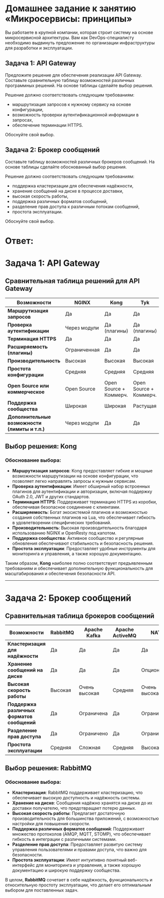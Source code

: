 # Домашнее задание к занятию «Микросервисы: принципы»

Вы работаете в крупной компании, которая строит систему на основе микросервисной архитектуры.
Вам как DevOps-специалисту необходимо выдвинуть предложение по организации инфраструктуры для разработки и эксплуатации.

## Задача 1: API Gateway 

Предложите решение для обеспечения реализации API Gateway. Составьте сравнительную таблицу возможностей различных программных решений. На основе таблицы сделайте выбор решения.

Решение должно соответствовать следующим требованиям:
- маршрутизация запросов к нужному сервису на основе конфигурации,
- возможность проверки аутентификационной информации в запросах,
- обеспечение терминации HTTPS.

Обоснуйте свой выбор.

## Задача 2: Брокер сообщений

Составьте таблицу возможностей различных брокеров сообщений. На основе таблицы сделайте обоснованный выбор решения.

Решение должно соответствовать следующим требованиям:
- поддержка кластеризации для обеспечения надёжности,
- хранение сообщений на диске в процессе доставки,
- высокая скорость работы,
- поддержка различных форматов сообщений,
- разделение прав доступа к различным потокам сообщений,
- простота эксплуатации.

Обоснуйте свой выбор.

# Ответ:

# Задача 1: API Gateway

## Сравнительная таблица решений для API Gateway

| Возможности                                    | NGINX             | Kong                   | Tyk                    | Traefik               |
|-----------------------------------------------|-------------------|------------------------|------------------------|-----------------------|
| **Маршрутизация запросов**                     | Да                | Да                     | Да                     | Да                    |
| **Проверка аутентификации**                    | Через модули      | Да (плагины)           | Да (плагины)           | Да                    |
| **Терминация HTTPS**                           | Да                | Да                     | Да                     | Да                    |
| **Расширяемость (плагины)**                    | Ограниченная      | Да                     | Да                     | Да                    |
| **Производительность**                         | Высокая           | Высокая                | Высокая                | Высокая               |
| **Простота конфигурации**                      | Средняя           | Средняя                | Средняя                | Высокая               |
| **Open Source или коммерческое**               | Open Source       | Open Source + Коммерч. | Open Source + Коммерч. | Open Source           |
| **Поддержка сообщества**                       | Широкая           | Широкая                | Растущая               | Растущая              |
| **Дополнительные возможности (лимиты и т.п.)** | Через модули      | Да                     | Да                     | Да                    |

## Выбор решения: **Kong**

### Обоснование выбора:

- **Маршрутизация запросов**: Kong предоставляет гибкие и мощные возможности маршрутизации на основе конфигурации, что позволяет легко направлять запросы к нужным сервисам.
- **Проверка аутентификации**: Имеет обширный набор встроенных плагинов для аутентификации и авторизации, включая поддержку OAuth 2.0, JWT и других стандартов.
- **Терминация HTTPS**: Поддерживает терминацию HTTPS из коробки, обеспечивая безопасное соединение с клиентами.
- **Расширяемость**: Богат экосистемой плагинов и возможностью создания собственных плагинов на Lua, что обеспечивает гибкость в удовлетворении специфических требований.
- **Производительность**: Высокая производительность благодаря использованию NGINX и OpenResty под капотом.
- **Поддержка сообщества**: Активное сообщество и регулярные обновления обеспечивают стабильность и безопасность решения.
- **Простота эксплуатации**: Предоставляет удобные инструменты для мониторинга и управления, а также хорошую документацию.

Таким образом, **Kong** наиболее полно соответствует предъявленным требованиям и обеспечивает дополнительную функциональность для масштабирования и обеспечения безопасности API.

---

# Задача 2: Брокер сообщений

## Сравнительная таблица брокеров сообщений

| Возможности                                    | RabbitMQ          | Apache Kafka        | Apache ActiveMQ     | NATS                 |
|-----------------------------------------------|-------------------|---------------------|---------------------|----------------------|
| **Кластеризация для надёжности**               | Да                | Да                  | Да                  | Да                   |
| **Хранение сообщений на диске**                | Да                | Да                  | Да                  | Опционально          |
| **Высокая скорость работы**                    | Высокая           | Очень высокая       | Средняя             | Очень высокая        |
| **Поддержка различных форматов сообщений**     | Да                | Ограничена          | Да                  | Ограничена           |
| **Разделение прав доступа**                    | Да                | Ограничено          | Да                  | Ограничено           |
| **Простота эксплуатации**                      | Средняя           | Сложная             | Средняя             | Высокая              |

## Выбор решения: **RabbitMQ**

### Обоснование выбора:

- **Кластеризация**: RabbitMQ поддерживает кластеризацию, что обеспечивает высокую доступность и надёжность системы.
- **Хранение на диске**: Сообщения надёжно хранятся на диске до их доставки получателю, что предотвращает потерю данных.
- **Высокая скорость работы**: Предлагает достаточную производительность для большинства приложений, с возможностью настройки для повышения скорости.
- **Поддержка различных форматов сообщений**: Поддерживает множество протоколов (AMQP, MQTT, STOMP), что обеспечивает гибкость в интеграции с различными системами.
- **Разделение прав доступа**: Предоставляет развитую систему управления пользователями и правами доступа, что важно для безопасности.
- **Простота эксплуатации**: Имеет интуитивно понятный веб-интерфейс для мониторинга и управления, а также хорошую документацию и широкую поддержку сообщества.

В целом, **RabbitMQ** сочетает в себе надёжность, функциональность и относительную простоту эксплуатации, что делает его оптимальным выбором для поставленных задач.
